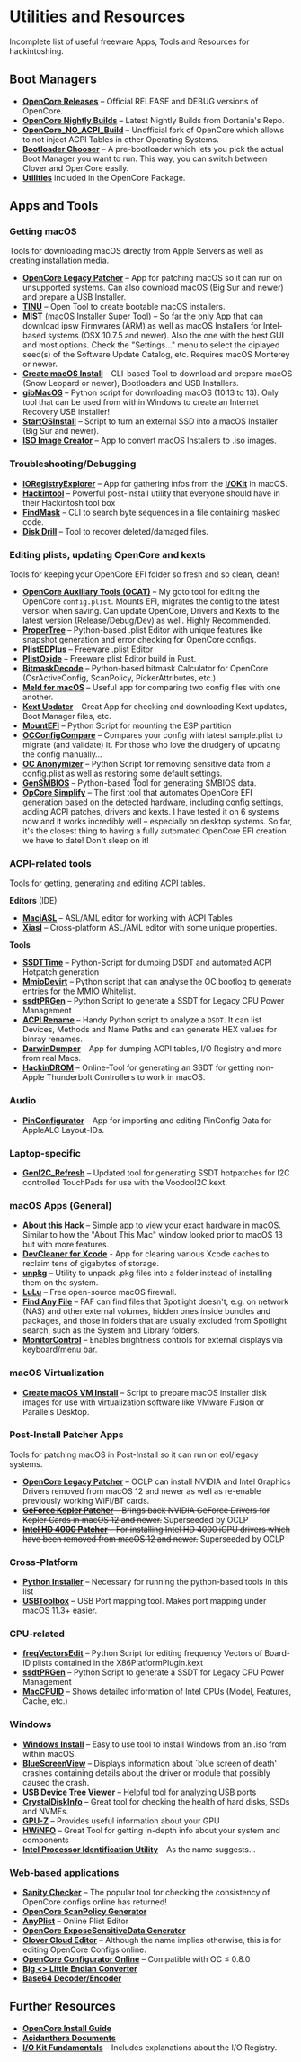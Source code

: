 # Utilities and Resources
Incomplete list of useful freeware Apps, Tools and Resources for hackintoshing.

## Boot Managers
- [**OpenCore Releases**](https://github.com/acidanthera/OpenCorePkg/releases) – Official RELEASE and DEBUG versions of OpenCore.
- [**OpenCore Nightly Builds**](https://dortania.github.io/builds/?product=OpenCorePkg&viewall=true) – Latest Nightly Builds from Dortania's Repo.
- [**OpenCore_NO_ACPI_Build**](https://github.com/wjz304/OpenCore_NO_ACPI_Build/releases) – Unofficial fork of OpenCore which allows to not inject ACPI Tables in other Operating Systems.
- [**Bootloader Chooser**](https://github.com/jief666/BootloaderChooser) – A pre-bootloader which lets you pick the actual Boot Manager you want to run. This way, you can switch between Clover and OpenCore easily.
- [**Utilities**](https://github.com/5T33Z0/OC-Little-Translated/blob/main/C_Utilities_and_Resources/OpenCore_Utilities.md) included in the OpenCore Package.

## Apps and Tools

### Getting macOS
Tools for downloading macOS directly from Apple Servers as well as creating installation media.

- [**OpenCore Legacy Patcher**](https://github.com/dortania/OpenCore-Legacy-Patcher) – App for patching macOS so it can run on unsupported systems. Can also download macOS (Big Sur and newer) and prepare a USB Installer.
- [**TINU**](https://github.com/ITzTravelInTime/TINU) – Open Tool to create bootable macOS installers.
- [**MIST**](https://github.com/ninxsoft/Mist) (macOS Installer Super Tool) – So far the only App that can download ipsw Firmwares (ARM) as well as macOS Installers for Intel-based systems (OSX 10.7.5 and newer). Also the one with the best GUI and most options. Check the "Settings…" menu to select the diplayed seed(s) of the Software Update Catalog, etc. Requires macOS Monterey or newer.
- [**Create macOS Install**](https://github.com/LAbyOne/Create-MacOS-Install) - CLI-based Tool to download and prepare macOS (Snow Leopard or newer), Bootloaders and USB Installers.
- [**gibMacOS**](https://github.com/corpnewt/gibMacOS) – Python script for downloading macOS (10.13 to 13). Only tool that can be used from within Windows to create an Internet Recovery USB installer!
- [**StartOSInstall**](https://github.com/chris1111/Startosinstall-Ventura) – Script to turn an external SSD into a macOS Installer (Big Sur and newer).
- [**ISO Image Creator**](https://macmeup.com/create-iso-images/) – App to convert macOS Installers to .iso images.

### Troubleshooting/Debugging
- [**IORegistryExplorer**](https://github.com/utopia-team/IORegistryExplorer) – App for gathering infos from the [**I/OKit**](https://developer.apple.com/library/archive/documentation/DeviceDrivers/Conceptual/IOKitFundamentals/Introduction/Introduction.html#//apple_ref/doc/uid/TP0000011) in macOS.
- [**Hackintool**](https://github.com/headkaze/Hackintool) – Powerful post-install utility that everyone should have in their Hackintosh tool box
- [**FindMask**](https://www.insanelymac.com/forum/topic/343572-for-hackers-an-utility-to-search-a-masked-string/?do=findComment&comment=2719931) – CLI to search byte sequences in a file containing masked code.
- [**Disk Drill**](https://www.cleverfiles.com/) – Tool to recover deleted/damaged files.

### Editing plists, updating OpenCore and kexts
Tools for keeping your OpenCore EFI folder so fresh and so clean, clean!

- [**OpenCore Auxiliary Tools (OCAT)**](https://github.com/ic005k/QtOpenCoreConfig) – My goto tool for editing the OpenCore `config.plist`. Mounts EFI, migrates the config to the latest version when saving. Can update OpenCore, Drivers and Kexts to the latest version (Release/Debug/Dev) as well. Highly Recommended.
- [**ProperTree**](https://github.com/corpnewt/ProperTree) – Python-based .plist Editor with unique features like snapshot generation and error checking for OpenCore configs.
- [**PlistEDPlus**](https://github.com/ic005k/PlistEDPlus) – Freeware .plist Editor
- [**PlistOxide**](https://github.com/ChefKissInc/PlistOxide) – Freeware plist Editor build in Rust.
- [**BitmaskDecode**](https://github.com/corpnewt/BitmaskDecode) – Python-based bitmask Calculator for OpenCore (CsrActiveConfig, ScanPolicy, PickerAttributes, etc.)
- [**Meld for macOS**](https://yousseb.github.io/meld/) – Useful app for comparing two config files with one another.
- [**Kext Updater**](https://www.sl-soft.de/en/kext-updater/) – Great App for checking and downloading Kext updates, Boot Manager files, etc.
- [**MountEFI**](https://github.com/corpnewt/MountEFI) – Python Script for mounting the ESP partition
- [**OCConfigCompare**](https://github.com/corpnewt/OCConfigCompare) – Compares your  config with latest sample.plist to migrate (and validate) it. For those who love the drudgery of updating the config manually…
- [**OC Anonymizer**](https://github.com/dreamwhite/OC-Anonymizer) – Python Script for removing sensitive data from a config.plist as well as restoring some default settings.
- [**GenSMBIOS**](https://github.com/corpnewt/GenSMBIOS) – Python-based Tool for generating SMBIOS data.
- [**OpCore Simplify**](https://github.com/lzhoang2801/OpCore-Simplify) – The first tool that automates OpenCore EFI generation based on the detected hardware, including config settings, adding ACPI patches, drivers and kexts. I have tested it on 6 systems now and it works incredibly well – especially on desktop systems. So far, it's the closest thing to having a fully automated OpenCore EFI creation we have to date! Don't sleep on it!

### ACPI-related tools
Tools for getting, generating and editing ACPI tables.

**Editors** (IDE)

- [**MaciASL**](https://github.com/acidanthera/MaciASL) – ASL/AML editor for working with ACPI Tables
- [**Xiasl**](https://github.com/ic005k/Xiasl) – Cross-platform ASL/AML editor with some unique properties.

**Tools**

- [**SSDTTime**](https://github.com/corpnewt/SSDTTime) – Python-Script for dumping DSDT and automated ACPI Hotpatch generation
- [**MmioDevirt**](https://github.com/corpnewt/MmioDevirt) – Python script that can analyse the OC bootlog to generate entries for the MMIO Whitelist.
- [**ssdtPRGen**](https://github.com/Piker-Alpha/ssdtPRGen.sh) – Python Script to generate a SSDT for Legacy CPU Power Management
- [**ACPI Rename**](https://github.com/corpnewt/ACPIRename) – Handy Python script to analyze a `DSDT`. It can list Devices, Methods and Name Paths and can generate HEX values for binray renames.
- [**DarwinDumper**](https://bitbucket.org/blackosx/darwindumper/downloads/) – App for dumping ACPI tables, I/O Registry and more from real Macs.
- [**HackinDROM**](https://hackindrom.zapto.org/) – Online-Tool for generating an SSDT for getting non-Apple Thunderbolt Controllers to work in macOS.

### Audio
- [**PinConfigurator**](https://github.com/headkaze/PinConfigurator) – App for importing and editing PinConfig Data for AppleALC Layout-IDs.

### Laptop-specific
- [**GenI2C_Refresh**](https://github.com/Baio1977/GenI2C) – Updated tool for generating SSDT hotpatches for I2C controlled TouchPads for use with the VoodooI2C.kext.

### macOS Apps (General)
- [**About this Hack**](https://github.com/0xCUB3/About-This-Hack) – Simple app to view your exact hardware in macOS. Similar to how the "About This Mac" window looked prior to macOS 13 but with more features. 
- [**DevCleaner for Xcode**](https://github.com/vashpan/xcode-dev-cleaner) - App for clearing various Xcode caches to reclaim tens of gigabytes of storage.
- [**unpkg**](https://www.timdoug.com/unpkg/) – Utility to unpack .pkg files into a folder instead of installing them on the system.
- [**LuLu**](https://github.com/objective-see/LuLu) – Free open-source macOS firewall.
- [**Find Any File**](https://findanyfile.app/) – FAF can find files that Spotlight doesn't, e.g. on network (NAS) and other external volumes, hidden ones inside bundles and packages, and those in folders that are usually excluded from Spotlight search, such as the System and Library folders.
- [**MonitorControl**](https://github.com/MonitorControl/MonitorControl) – Enables brightness controls for external displays via keyboard/menu bar.

### macOS Virtualization
- [**Create macOS VM Install**](https://github.com/rtrouton/create_macos_vm_install_dmg) – Script to prepare macOS installer disk images for use with virtualization software like VMware Fusion or Parallels Desktop.

### Post-Install Patcher Apps
Tools for patching macOS in Post-Install so it can run on eol/legacy systems.

- [**OpenCore Legacy Patcher**](https://github.com/dortania/OpenCore-Legacy-Patcher) –  OCLP can install NVIDIA and Intel Graphics Drivers removed from macOS 12 and newer as well as re-enable previously working WiFi/BT cards.
- ~~[**GeForce Kepler Patcher**](https://github.com/chris1111/Geforce-Kepler-patcher) – Brings back NVIDIA GeForce Drivers for Kepler Cards in macOS 12 and newer.~~ Superseeded by OCLP
- ~~[**Intel HD 4000 Patcher**](https://github.com/chris1111/Patch-HD4000-Monterey) – For installing Intel HD 4000 iGPU drivers which have been removed from macOS 12 and newer.~~ Superseeded by OCLP

### Cross-Platform
- [**Python Installer**](https://www.python.org/downloads/) – Necessary for running the python-based tools in this list
- [**USBToolbox**](https://github.com/USBToolBox/tool) – USB Port mapping tool. Makes port mapping under macOS 11.3+ easier.

### CPU-related
- [**freqVectorsEdit**](https://github.com/Piker-Alpha/freqVectorsEdit.sh) – Python Script for editing frequency Vectors of Board-ID plists contained in the X86PlatformPlugin.kext
- [**ssdtPRGen**](https://github.com/Piker-Alpha/ssdtPRGen.sh) – Python Script to generate a SSDT for Legacy CPU Power Management
- [**MacCPUID**](https://www.intel.com/content/www/us/en/download/674424/maccpuid.html) –  Shows detailed information of Intel CPUs (Model, Features, Cache, etc.)

### Windows
- [**Windows Install**](https://sourceforge.net/projects/windows-install/) – Easy to use tool to install Windows from an .iso from within macOS.
- [**BlueScreenView**](https://www.nirsoft.net/utils/blue_screen_view.html) –  Displays information about `blue screen of death' crashes containing details about the driver or module that possibly caused the crash.
- [**USB Device Tree Viewer**](https://www.uwe-sieber.de/usbtreeview_e.html) – Helpful tool for analyzing USB ports
- [**CrystalDiskInfo**](https://crystalmark.info/en/software/crystaldiskinfo/) – Great tool for checking the health of hard disks, SSDs and NVMEs.
- [**GPU-Z**](https://www.techpowerup.com/gpuz/) – Provides useful information about your GPU
- [**HWiNFO**](https://www.hwinfo.com/) – Great Tool for getting in-depth info about your system and components
- [**Intel Processor Identification Utility**](https://www.intel.com/content/www/us/en/download/12136/intel-processor-identification-utility-windows-version.html)  – As the name suggests…

### Web-based applications
- [**Sanity Checker**](https://sanitychecker.ocutils.me/) – The popular tool for checking the consistency of OpenCore configs online has returned!
- [**OpenCore ScanPolicy Generator**](https://oc-scanpolicy.vercel.app/)
- [**AnyPlist**](https://www.anyplist.com/#/) – Online Plist Editor
- [**OpenCore ExposeSensitiveData Generator**](https://dreamwhite-oc-esd.vercel.app/)
- [**Clover Cloud Editor**](https://cloudclovereditor.altervista.org/cce/cce/index.php) – Although the name implies otherwise, this is for editing OpenCore Configs online.
- [**OpenCore Configurator Online**](https://galada.gitee.io/opencoreconfiguratoronline/) – Compatible with OC ≤ 0.8.0
- [**Big <> Little Endian Converter**](https://www.save-editor.com/tools/wse_hex.html)
- [**Base64 Decoder/Encoder**](https://www.base64decode.org/)

## Further Resources
- [**OpenCore Install Guide**](https://dortania.github.io/OpenCore-Install-Guide/)
- [**Acidanthera Documents**](https://github.com/acidanthera/bugtracker/blob/master/DOCUMENTS.md)
- [**I/O Kit Fundamentals**](https://developer.apple.com/library/archive/documentation/DeviceDrivers/Conceptual/IOKitFundamentals/Introduction/Introduction.html#//apple_ref/doc/uid/TP0000011-CH204-TPXREF101) – Includes explanations about the I/O Registry.
